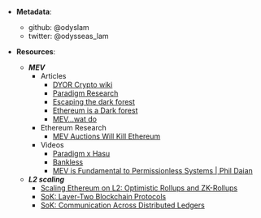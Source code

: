 - **Metadata**:
  - github: @odyslam
  - twitter: @odysseas_lam
 
 - **Resources**: 
    -  **_MEV_**
        - Articles
          - [DYOR Crypto wiki](https://dyor-crypto.fandom.com/wiki/Miner_Extractable_Value_(MEV)#:~:text=%22MEV%20stands%20for%20Miner%20Extractable%20Value.&text=This%20is%20what%20we%20call,opportunities%20in%20the%20Ethereum%20mempool.)
          - [Paradigm Research](https://research.paradigm.xyz/MEV)
          - [Escaping the dark forest](https://samczsun.com/escaping-the-dark-forest/)
          - [Ethereum is a Dark forest](https://medium.com/@danrobinson/ethereum-is-a-dark-forest-ecc5f0505dff)
          - [MEV...wat do](https://pdaian.com/blog/mev-wat-do/)
        - Ethereum Research
          - [MEV Auctions Will Kill Ethereum](https://ethresear.ch/t/mev-auctions-will-kill-ethereum/9060)
        - Videos 
          - [Paradigm x Hasu](https://www.youtube.com/watch?v=7FY41j_uCLI&t=1709s)
          - [Bankless](https://www.youtube.com/watch?v=rOVz7dOrGyY&t)
          - [MEV is Fundamental to Permissionless Systems | Phil Daian](https://www.youtube.com/watch?v=-3LIHehjzBA)
    - **_L2 scaling_**
      - [Scaling Ethereum on L2: Optimistic Rollups and ZK-Rollups](https://medium.com/interdax/ethereum-l2-optimistic-and-zk-rollups-dffa58870c93)
      - [SoK: Layer-Two Blockchain Protocols](https://eprint.iacr.org/2019/360.pdf)
      - [SoK: Communication Across Distributed Ledgers](https://eprint.iacr.org/2019/1128.pdf)
